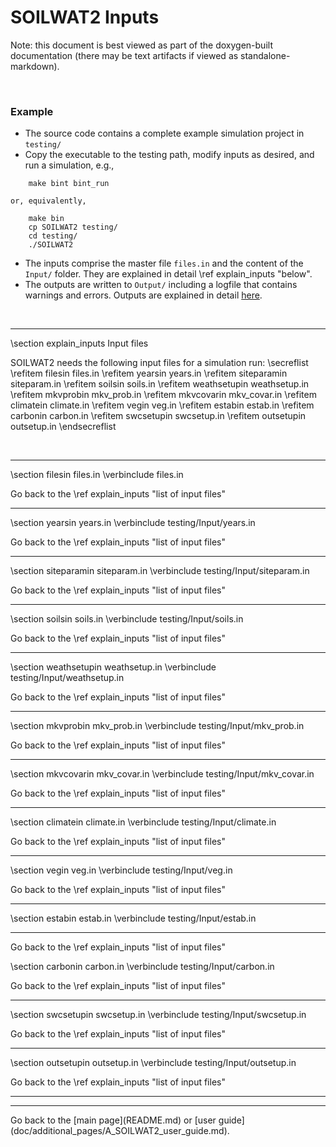# SOILWAT2 Inputs

[SOILWAT2]: https://github.com/DrylandEcology/SOILWAT2

Note: this document is best viewed as part of the doxygen-built documentation
(there may be text artifacts if viewed as standalone-markdown).

<br>

### Example
  * The source code contains a complete example simulation project in `testing/`
  * Copy the executable to the testing path, modify inputs as desired,
    and run a simulation, e.g.,
```{.sh}
    make bint bint_run
```
    or, equivalently,
```{.sh}
    make bin
    cp SOILWAT2 testing/
    cd testing/
    ./SOILWAT2
```

  * The inputs comprise the master file `files.in` and the content of the
    `Input/` folder. They are explained in detail
    \ref explain_inputs "below".
  * The outputs are written to `Output/` including a logfile that contains
    warnings and errors. Outputs are explained in detail
    [here](doc/additional_pages/SOILWAT2_Outputs.md).

<br>


<hr>
\section explain_inputs Input files

SOILWAT2 needs the following input files for a simulation run:
\secreflist
\refitem filesin files.in
\refitem yearsin years.in
\refitem siteparamin siteparam.in
\refitem soilsin soils.in
\refitem weathsetupin weathsetup.in
\refitem mkvprobin mkv_prob.in
\refitem mkvcovarin mkv_covar.in
\refitem climatein climate.in
\refitem vegin veg.in
\refitem estabin estab.in
\refitem carbonin carbon.in
\refitem swcsetupin swcsetup.in
\refitem outsetupin outsetup.in
\endsecreflist

<br>
<hr>


\section filesin files.in
\verbinclude files.in

Go back to the \ref explain_inputs "list of input files"
<hr>

\section yearsin years.in
\verbinclude testing/Input/years.in

Go back to the \ref explain_inputs "list of input files"
<hr>

\section siteparamin siteparam.in
\verbinclude testing/Input/siteparam.in

Go back to the \ref explain_inputs "list of input files"
<hr>

\section soilsin soils.in
\verbinclude testing/Input/soils.in

Go back to the \ref explain_inputs "list of input files"
<hr>

\section weathsetupin weathsetup.in
\verbinclude testing/Input/weathsetup.in

Go back to the \ref explain_inputs "list of input files"
<hr>

\section mkvprobin mkv_prob.in
\verbinclude testing/Input/mkv_prob.in

Go back to the \ref explain_inputs "list of input files"
<hr>

\section mkvcovarin mkv_covar.in
\verbinclude testing/Input/mkv_covar.in

Go back to the \ref explain_inputs "list of input files"
<hr>

\section climatein climate.in
\verbinclude testing/Input/climate.in

Go back to the \ref explain_inputs "list of input files"
<hr>

\section vegin veg.in
\verbinclude testing/Input/veg.in

Go back to the \ref explain_inputs "list of input files"
<hr>

\section estabin estab.in
\verbinclude testing/Input/estab.in
<hr>
Go back to the \ref explain_inputs "list of input files"

\section carbonin carbon.in
\verbinclude testing/Input/carbon.in

Go back to the \ref explain_inputs "list of input files"
<hr>

\section swcsetupin swcsetup.in
\verbinclude testing/Input/swcsetup.in

Go back to the \ref explain_inputs "list of input files"
<hr>

\section outsetupin outsetup.in
\verbinclude testing/Input/outsetup.in

Go back to the \ref explain_inputs "list of input files"
<hr>



<hr>
Go back to the [main page](README.md) or
[user guide](doc/additional_pages/A_SOILWAT2_user_guide.md).
